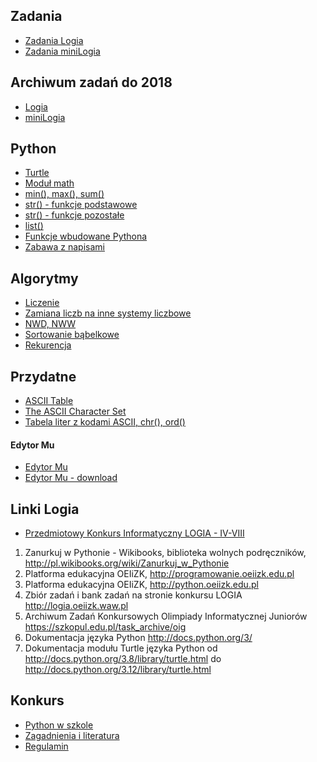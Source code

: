 ## Zadania
- [Zadania Logia](Zadania-Logia/zadania-logia.md)
- [Zadania miniLogia](Zadania-miniLogia/zadania-minilogia.md)

## Archiwum zadań do 2018
- [Logia](https://logia.oeiizk.waw.pl/logia/)
- [miniLogia](https://minilogia.oeiizk.waw.pl/#!/zadania)


## Python
- [Turtle](Python/turtle.md)
- [Moduł math](Python/math.md)
- [min(), max(), sum()](Python/min_max_sum.md)
- [str() - funkcje podstawowe](Python/str_podstawowe.md)
- [str() - funkcje pozostałe](Python/str_pozostale.md)
- [list()](Python/list.md)
- [Funkcje wbudowane Pythona](Python/wbudowane.md)
- [Zabawa z napisami](Python/zabawa_z_napisami.md)


## Algorytmy
- [Liczenie](Algorytmy/liczenie.md)
- [Zamiana liczb na inne systemy liczbowe](Algorytmy/zamiana_liczb.md)
- [NWD, NWW](Algorytmy/nwd_nww.md)
- [Sortowanie bąbelkowe](Algorytmy/sortowanie_babelkowe.md)
- [Rekurencja](Algorytmy/rekurencja.md)

## Przydatne
- [ASCII Table](https://www.ascii-code.com)
- [The ASCII Character Set](https://www.w3schools.com/charsets/ref_html_ascii.asp)
- [Tabela liter z kodami ASCII, chr(), ord()](Przydatne/ascii.md)

#### Edytor Mu
- [Edytor Mu](https://codewith.mu/en/)
- [Edytor Mu - download](https://codewith.mu/en/download)

## Linki Logia
- [Przedmiotowy Konkurs Informatyczny LOGIA - IV-VIII](https://logia.oeiizk.waw.pl/)
1. Zanurkuj w Pythonie - Wikibooks, biblioteka wolnych podręczników, http://pl.wikibooks.org/wiki/Zanurkuj_w_Pythonie
2. Platforma edukacyjna OEIiZK, http://programowanie.oeiizk.edu.pl
3. Platforma edukacyjna OEIiZK, http://python.oeiizk.edu.pl
4. Zbiór zadań i bank zadań na stronie konkursu LOGIA http://logia.oeiizk.waw.pl
5. Archiwum Zadań Konkursowych Olimpiady Informatycznej Juniorów https://szkopul.edu.pl/task_archive/oig
6. Dokumentacja języka Python http://docs.python.org/3/
7. Dokumentacja modułu Turtle języka Python od http://docs.python.org/3.8/library/turtle.html do http://docs.python.org/3.12/library/turtle.html

## Konkurs
- [Python w szkole](https://python.oeiizk.waw.pl/#)
- [Zagadnienia i literatura](https://colab.research.google.com/drive/1bYG1s-ZApNsYuvoU1UQm2comVPME8Kc1)
- [Regulamin](https://colab.research.google.com/drive/1yYtOfxy1O7pjLG4NPjwwoCdY6rIeeEek)

